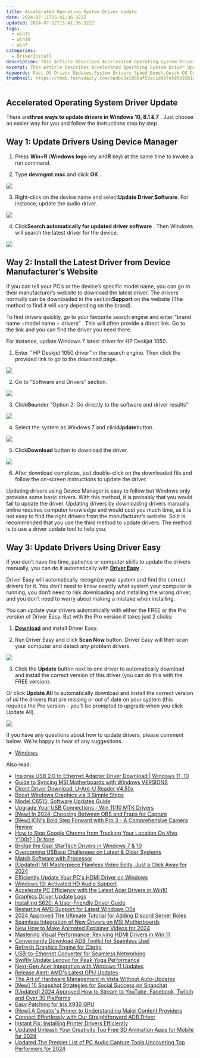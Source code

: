 ```yaml
---
title: Accelerated Operating System Driver Update
date: 2024-07-11T15:41:36.322Z
updated: 2024-07-12T15:41:36.322Z
tags:
  - win11
  - win10
  - win7
categories:
  - DriverInstall
description: This Article Describes Accelerated Operating System Driver Update
excerpt: This Article Describes Accelerated Operating System Driver Update
keywords: Fast OS Driver Updates,System Drivers Speed Boost,Quick OS Driver Updates Guide,Accelerated OS Driver Improvements,Optimized System Drivers Update,Rapid Operating System Driver Upgrade,Speedy OS Drivers Patch Update
thumbnail: https://thmb.techidaily.com/8adbc3e1002af53ac1dd07e595b9201d8f833bc6b6d5a625a2b610c81d2e7f3d.jpg
---
```


## Accelerated Operating System Driver Update

 There are**three ways to update drivers in Windows 10, 8.1 & 7** . Just choose an easier way for you and follow the instructions step by step.

## **Way 1: Update Drivers Using Device Manager**

 1) Press **Win+R** (**Windows logo** key and**R** key) at the same time to invoke a run command.

 2) Type **devmgmt.msc**  and click **OK** .  

![](https://images.drivereasy.com/wp-content/uploads/2016/04/img_5704c0cf36222.png)

3) Right-click on the device name and select**Update Driver Software**. For instance, update the audio driver.

![](https://images.drivereasy.com/wp-content/uploads/2016/04/img_5704c1203c6a5.png)
  
 4) Click**Search automatically for updated driver software** . Then Windows will search the latest driver for the device.

![](https://images.drivereasy.com/wp-content/uploads/2016/04/img_5704bffe56812.png)

## **Way 2: Install the Latest Driver from Device Manufacturer’s Website**

If you can tell your PC’s or the device’s specific model name, you can go to their manufacturer’s website to download the latest driver.  The drivers normally can be downloaded in the section**Support** on the website (The method to find it will vary depending on the brand).
  
 To find drivers quickly, go to your favourite search engine and enter “brand name +model name + drivers” . This will often provide a direct link. Go to the link and you can find the driver you need there.  
  
For instance, update Windows 7 latest driver for HP Deskjet 1050\.
  
1) Enter “  HP Deskjet 1050 driver” in the search engine. Then click the provided link to go to the download page.  
  
![](https://images.drivereasy.com/wp-content/uploads/2016/04/img_5704c482e00c6.png)

2) Go to “Software and Drivers” section.
  
![](https://images.drivereasy.com/wp-content/uploads/2016/04/img_5704c4cd32fe4.png)

3) Click**Go**under “Option 2: Go directly to the software and driver results”  
  
![](https://images.drivereasy.com/wp-content/uploads/2016/04/img_5704c73bc220d.png)

4) Select the system as Windows 7 and click**Update**button.  
  
![](https://images.drivereasy.com/wp-content/uploads/2016/04/img_5704c7f386932.png)
  
 5) Click**Download** button to download the driver.
  
![](https://images.drivereasy.com/wp-content/uploads/2016/04/img_5704c86c16912.png)
  
 6) After download completes, just double-click on the downloaded file and follow the on-screen instructions to update the driver.

 Updating drivers using Device Manager is easy to follow but Windows only provides some basic drivers. With this method, it is probably that you would fail to update the driver. Updating drivers by downloading drivers manually online requires computer knowledge and would cost you much time, as it is not easy to find the right drivers from the manufacturer’s website. So it is recommended that you use the third method to update drivers. The method is to use a driver update tool to help you.
  
## **Way 3: Update Drivers Using Driver Easy**

 If you don’t have the time, patience or computer skills to update the drivers manually, you can do it automatically with **[Driver Easy](https://tools.techidaily.com/drivereasy/download/)**  .

 Driver Easy will automatically recognize your system and find the correct drivers for it. You don’t need to know exactly what system your computer is running, you don’t need to risk downloading and installing the wrong driver, and you don’t need to worry about making a mistake when installing.

 You can update your drivers automatically with either the FREE or the Pro version of Driver Easy. But with the Pro version it takes just 2 clicks:

 1) **[Download](https://tools.techidaily.com/drivereasy/download/)**   and install Driver Easy.

 2) Run Driver Easy and click **Scan Now**   button. Driver Easy will then scan your computer and detect any problem drivers.

![](https://images.drivereasy.com/wp-content/uploads/2017/11/img_5a0d04344aee6.png)

 3) Click the **Update** button next to one driver to automatically download and install the correct version of this driver (you can do this with the FREE version).

 Or click **Update All**  to automatically download and install the correct version of _all_   the drivers that are missing or out of date on your system (this requires the Pro version – you’ll be prompted to upgrade when you click Update All).

![](https://images.drivereasy.com/wp-content/uploads/2017/11/img_5a0d043baaa32.jpg)

 If you have any questions about how to update drivers, please comment below. We’re happy to hear of any suggestions.

* [Windows](https://tools.techidaily.com/drivereasy/download/)

<ins class="adsbygoogle"
     style="display:block"
     data-ad-format="autorelaxed"
     data-ad-client="ca-pub-7571918770474297"
     data-ad-slot="1223367746"></ins>



<ins class="adsbygoogle"
     style="display:block"
     data-ad-client="ca-pub-7571918770474297"
     data-ad-slot="8358498916"
     data-ad-format="auto"
     data-full-width-responsive="true"></ins>



<span class="atpl-alsoreadstyle">Also read:</span>
<div><ul>
<li><a href="https://driver-install.techidaily.com/insignia-usb-20-to-ethernet-adapter-driver-download-windows-11-10/"><u>Insignia USB 2.0 to Ethernet Adapter Driver Download | Windows 11, 10</u></a></li>
<li><a href="https://driver-install.techidaily.com/guide-to-syncing-msi-motherboards-with-windows-versions/"><u>Guide to Syncing MSI Motherboards with Windows VERSIONS</u></a></li>
<li><a href="https://driver-install.techidaily.com/direct-driver-download-u-are-u-reader-v450x/"><u>Direct Driver Download: U-Are-U Reader V4.50x</u></a></li>
<li><a href="https://driver-install.techidaily.com/boost-windows-graphics-via-3-simple-steps/"><u>Boost Windows Graphics via 3 Simple Steps</u></a></li>
<li><a href="https://driver-install.techidaily.com/model-c6515-software-updates-guide/"><u>Model C6515: Software Updates Guide</u></a></li>
<li><a href="https://driver-install.techidaily.com/upgrade-your-usb-connections-win-1110-mtk-drivers/"><u>Upgrade Your USB Connections - Win 11/10 MTK Drivers</u></a></li>
<li><a href="https://remote-screen-capture.techidaily.com/new-in-2024-choosing-between-obs-and-fraps-for-capture/"><u>[New] In 2024, Choosing Between OBS and Fraps for Capture</u></a></li>
<li><a href="https://fox-http.techidaily.com/new-ions-bold-step-forward-with-pro-3-a-comprehensive-camera-review/"><u>[New] ION's Bold Step Forward with Pro 3 - A Comprehensive Camera Review</u></a></li>
<li><a href="https://fake-location.techidaily.com/how-to-stop-google-chrome-from-tracking-your-location-on-vivo-y100t-drfone-by-drfone-virtual-android/"><u>How to Stop Google Chrome from Tracking Your Location On Vivo Y100t? | Dr.fone</u></a></li>
<li><a href="https://driver-install.techidaily.com/bridge-the-gap-startech-drivers-in-windows-7-and-10/"><u>Bridge the Gap: StarTech Drivers in Windows 7 & 10</u></a></li>
<li><a href="https://driver-install.techidaily.com/overcoming-usbasp-challenges-on-latest-and-older-systems/"><u>Overcoming USBasp Challenges on Latest & Older Systems</u></a></li>
<li><a href="https://driver-install.techidaily.com/match-software-with-processor/"><u>Match Software with Processor</u></a></li>
<li><a href="https://fox-info.techidaily.com/updated-m1-masterpiece-flawless-video-edits-just-a-click-away-for-2024/"><u>[Updated] M1 Masterpiece  Flawless Video Edits, Just a Click Away for 2024</u></a></li>
<li><a href="https://driver-install.techidaily.com/efficiently-update-your-pcs-hdmi-driver-on-windows/"><u>Efficiently Update Your PC's HDMI Driver on Windows</u></a></li>
<li><a href="https://driver-install.techidaily.com/windows-10-activated-hd-audio-support/"><u>Windows 10: Activated HD Audio Support</u></a></li>
<li><a href="https://driver-install.techidaily.com/accelerate-pc-efficiency-with-the-latest-acer-drivers-in-win10/"><u>Accelerate PC Efficiency with the Latest Acer Drivers in Win10</u></a></li>
<li><a href="https://driver-install.techidaily.com/graphics-driver-update-logs/"><u>Graphics Driver Update Logs</u></a></li>
<li><a href="https://driver-install.techidaily.com/installing-s620-a-user-friendly-driver-guide/"><u>Installing S620: A User-Friendly Driver Guide</u></a></li>
<li><a href="https://driver-install.techidaily.com/restarting-amd-support-for-latest-windows-oss/"><u>Restarting AMD Support for Latest Windows OSs</u></a></li>
<li><a href="https://discord-videos.techidaily.com/2024-approved-the-ultimate-tutorial-for-adding-discord-server-roles/"><u>2024 Approved  The Ultimate Tutorial for Adding Discord Server Roles</u></a></li>
<li><a href="https://driver-install.techidaily.com/seamless-integration-of-new-drivers-on-msi-motherboards/"><u>Seamless Integration of New Drivers on MSI Motherboards</u></a></li>
<li><a href="https://ai-voice-clone.techidaily.com/new-how-to-make-animated-explainer-videos-for-2024/"><u>New How to Make Animated Explainer Videos for 2024</u></a></li>
<li><a href="https://driver-install.techidaily.com/mastering-visual-performance-reviving-hdmi-drivers-in-win-11/"><u>Mastering Visual Performance: Reviving HDMI Drivers in Win 11</u></a></li>
<li><a href="https://driver-install.techidaily.com/1720063154637-conveniently-download-adb-toolkit-for-seamless-use/"><u>Conveniently Download ADB Toolkit for Seamless Use!</u></a></li>
<li><a href="https://driver-install.techidaily.com/refresh-graphics-engine-for-clarity/"><u>Refresh Graphics Engine for Clarity</u></a></li>
<li><a href="https://driver-install.techidaily.com/usb-to-ethernet-converter-for-seamless-networking/"><u>USB-to-Ethernet Converter for Seamless Networking</u></a></li>
<li><a href="https://driver-install.techidaily.com/swiftly-update-lenovo-for-peak-yoga-performance/"><u>Swiftly Update Lenovo for Peak Yoga Performance</u></a></li>
<li><a href="https://driver-install.techidaily.com/next-gen-acer-integration-with-windows-11-updates/"><u>Next-Gen Acer Integration with Windows 11 Updates</u></a></li>
<li><a href="https://driver-install.techidaily.com/release-alert-amds-latest-gpu-updates/"><u>Release Alert: AMD's Latest GPU Updates</u></a></li>
<li><a href="https://driver-install.techidaily.com/the-art-of-hardware-management-in-vista-without-auto-updates/"><u>The Art of Hardware Management in Vista Without Auto-Updates</u></a></li>
<li><a href="https://snapchat-videos.techidaily.com/new-15-snapshot-strategies-for-social-success-on-snapchat/"><u>[New] 15 Snapshot Strategies for Social Success on Snapchat</u></a></li>
<li><a href="https://youtube-data.techidaily.com/ed-2024-approved-how-to-stream-to-youtube-facebook-twitch-and-over-30-platforms/"><u>[Updated] 2024 Approved  How to Stream to YouTube, Facebook, Twitch and Over 30 Platforms</u></a></li>
<li><a href="https://driver-install.techidaily.com/easy-patching-for-iris-x930-gpu/"><u>Easy Patching for Iris X930 GPU</u></a></li>
<li><a href="https://youtube-sure.techidaily.com/-creators-primer-to-understanding-major-content-providers/"><u>[New] A Creator's Primer to Understanding Major Content Providers</u></a></li>
<li><a href="https://driver-install.techidaily.com/connect-effortlessly-with-our-straightforward-adb-driver/"><u>Connect Effortlessly with Our Straightforward ADB Driver</u></a></li>
<li><a href="https://driver-install.techidaily.com/instant-fix-installing-printer-drivers-efficiently/"><u>Instant Fix: Installing Printer Drivers Efficiently</u></a></li>
<li><a href="https://video-content-creator.techidaily.com/updated-unleash-your-creativity-top-free-3d-animation-apps-for-mobile-for-2024/"><u>Updated Unleash Your Creativity Top Free 3D Animation Apps for Mobile for 2024</u></a></li>
<li><a href="https://voice-adjusting.techidaily.com/updated-the-premier-list-of-pc-audio-capture-tools-uncovering-top-performers-for-2024/"><u>Updated The Premier List of PC Audio Capture Tools Uncovering Top Performers for 2024</u></a></li>
</ul></div>
